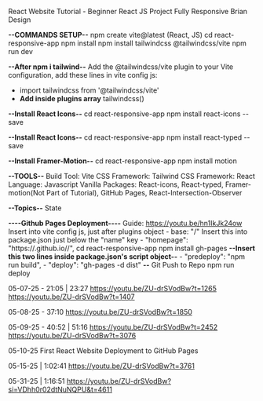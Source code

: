 
React Website Tutorial - Beginner React JS Project Fully Responsive
Brian Design

**--COMMANDS SETUP--**
npm create vite@latest (React, JS)
cd react-responsive-app
npm install
npm install tailwindcss @tailwindcss/vite
npm run dev

**--After npm i tailwind--**
Add the @tailwindcss/vite plugin to your Vite configuration, add these lines in vite config js:
 - import tailwindcss from '@tailwindcss/vite'
 - **Add inside plugins array**
    tailwindcss()

**--Install React Icons--**
cd react-responsive-app
npm install react-icons --save


**--Install React Icons--**
cd react-responsive-app
npm install react-typed --save


**--Install Framer-Motion--**
cd react-responsive-app
npm install motion


**--TOOLS--**
    Build Tool:     Vite
    CSS Framework:  Tailwind CSS
    Framework:      React
    Language:       Javascript Vanilla
    Packages:       React-icons, React-typed, Framer-motion(Not Part of Tutorial), GitHub Pages, React-Intersection-Observer

**--Topics--**
State


**----Github Pages Deployment----**
Guide: https://youtu.be/hn1IkJk24ow
Insert into vite config js, just after plugins object   - base: "/<REPOSITORY NAME>"
Insert this into package.json just below the "name" key - "homepage": "https://<USERNAME>.github.io/<REPOSITORY NAME>/",
cd react-responsive-app
npm install gh-pages
**--Insert this two lines inside package.json's script object--**
    - "predeploy": "npm run build",
    - "deploy": "gh-pages -d dist"
**--**
Git Push to Repo
npm run deploy


05-07-25 - 21:05 | 23:27 
https://youtu.be/ZU-drSVodBw?t=1265
https://youtu.be/ZU-drSVodBw?t=1407

05-08-25 - 37:10
https://youtu.be/ZU-drSVodBw?t=1850

05-09-25 - 40:52 | 51:16
https://youtu.be/ZU-drSVodBw?t=2452
https://youtu.be/ZU-drSVodBw?t=3076

05-10-25
First React Website Deployment to GitHub Pages

05-15-25 | 1:02:41
https://youtu.be/ZU-drSVodBw?t=3761

05-31-25 | 1:16:51
https://youtu.be/ZU-drSVodBw?si=VDhh0r02dtNuNQPU&t=4611